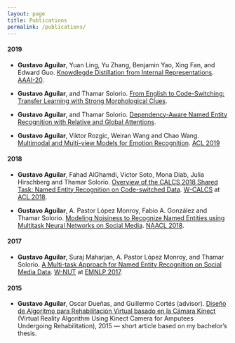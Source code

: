 ```yaml
---
layout: page
title: Publications
permalink: /publications/
---
```


#### **2019**

* **Gustavo Aguilar**, Yuan Ling, Yu Zhang, Benjamin Yao, Xing Fan, and Edward Guo.
[Knowdlegde Distillation from Internal Representations](https://arxiv.org/pdf/1910.03723.pdf). 
[AAAI-20](https://aaai.org/Conferences/AAAI-20/).

* **Gustavo Aguilar**, and Thamar Solorio.
[From English to Code-Switching: Transfer Learning with Strong Morphological Clues](https://arxiv.org/pdf/1909.05158.pdf).

* **Gustavo Aguilar**, and Thamar Solorio.
[Dependency-Aware Named Entity Recognition with Relative and Global Attentions](https://arxiv.org/pdf/1909.05166.pdf).

* **Gustavo Aguilar**, Viktor Rozgic, Weiran Wang and Chao Wang.
[Multimodal and Multi-view Models for Emotion Recognition](https://www.aclweb.org/anthology/P19-1095). [ACL 2019](http://www.acl2019.org/)

#### **2018**

* **Gustavo Aguilar**, Fahad AlGhamdi, Victor Soto, Mona Diab, Julia Hirschberg and Thamar Solorio.
[Overview of the CALCS 2018 Shared Task: Named Entity Recognition on Code-switched Data](https://code-switching.github.io/2018/).
[W-CALCS](https://code-switching.github.io/2018/) at [ACL 2018](https://acl2018.org/).

* **Gustavo Aguilar**, A. Pastor López Monroy, Fabio A. González and Thamar Solorio.
[Modeling Noisiness to Recognize Named Entities using Multitask Neural Networks on Social Media](http://www.aclweb.org/anthology/N18-1127).
[NAACL 2018](http://naacl2018.org/).

#### **2017**

* **Gustavo Aguilar**, Suraj Maharjan, A. Pastor López Monroy, and Thamar Solorio.
[A Multi-task Approach for Named Entity Recognition on Social Media Data](http://www.aclweb.org/anthology/W17-4419).
[W-NUT](http://noisy-text.github.io/2017/) at [EMNLP 2017](http://emnlp2017.net/).

#### **2015**

* **Gustavo Aguilar**, Oscar Dueñas, and Guillermo Cortés (advisor). [Diseño de Algoritmo para Rehabilitación Virtual basado en la Cámara Kinect](http://cef.uca.edu.sv/noticiasfia/img/kinect/Rehabilitacion_Virtual_Con_Kinect.pdf) (Virtual Reality Algorithm Using Kinect Camera for Amputees Undergoing Rehabilitation), 2015 — short article based on my bachelor’s thesis.
